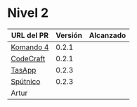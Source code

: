 # Nivel 2

| URL del PR                                                            | Versión | Alcanzado |
|-----------------------------------------------------------------------|---------|-----------|
| [Komando 4](https://github.com/Komando4ediae/komando4Project/pull/15) | 0.2.1   |           |     
| [CodeCraft](https://github.com/Codecr-ft/TurnoGen/pull/29)            | 0.2.1   |           |
| [TasApp](https://github.com/T-ASAPP/T-asapp/pull/34)                  | 0.2.3   |           |
| [Spútnico](https://github.com/Sputnikomk2/ProyectoSputniko/pull/27)   | 0.2.3   |           |
| Artur                                                                 |         |           |

